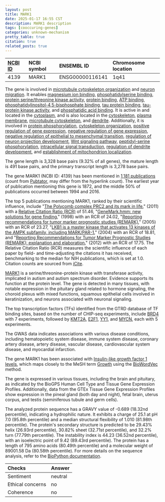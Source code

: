 ```yaml
---
layout: post
title: MARK1
date: 2025-01-17 16:55 CST
description: MARK1 description
tags: [cooccuring-genes]
categories: unknown-mechanism
pretty_table: true
citation: true
related_posts: true
---
```




| [NCBI ID](https://www.ncbi.nlm.nih.gov/gene/4139) | NCBI symbol | ENSEMBL ID | Chromosome location |
| :-------- | :------- | :-------- | :------- |
| 4139  | MARK1 | ENSG00000116141 | 1q41 |



The gene is involved in [microtubule cytoskeleton organization](https://amigo.geneontology.org/amigo/term/GO:0000226) and [neuron migration](https://amigo.geneontology.org/amigo/term/GO:0001764). It enables [magnesium ion binding](https://amigo.geneontology.org/amigo/term/GO:0000287), [phosphatidylserine binding](https://amigo.geneontology.org/amigo/term/GO:0001786), [protein serine/threonine kinase activity](https://amigo.geneontology.org/amigo/term/GO:0004674), [protein binding](https://amigo.geneontology.org/amigo/term/GO:0005515), [ATP binding](https://amigo.geneontology.org/amigo/term/GO:0005524), [phosphatidylinositol-4,5-bisphosphate binding](https://amigo.geneontology.org/amigo/term/GO:0005546), [tau protein binding](https://amigo.geneontology.org/amigo/term/GO:0048156), [tau-protein kinase activity](https://amigo.geneontology.org/amigo/term/GO:0050321), and [phosphatidic acid binding](https://amigo.geneontology.org/amigo/term/GO:0070300). It is active in and located in the [cytoplasm](https://amigo.geneontology.org/amigo/term/GO:0005737), and is also located in the [cytoskeleton](https://amigo.geneontology.org/amigo/term/GO:0005856), [plasma membrane](https://amigo.geneontology.org/amigo/term/GO:0005886), [microtubule cytoskeleton](https://amigo.geneontology.org/amigo/term/GO:0015630), and [dendrite](https://amigo.geneontology.org/amigo/term/GO:0030425). Additionally, it is involved in [protein phosphorylation](https://amigo.geneontology.org/amigo/term/GO:0006468), [cytoskeleton organization](https://amigo.geneontology.org/amigo/term/GO:0007010), [positive regulation of gene expression](https://amigo.geneontology.org/amigo/term/GO:0010628), [negative regulation of gene expression](https://amigo.geneontology.org/amigo/term/GO:0010629), [negative regulation of epithelial to mesenchymal transition](https://amigo.geneontology.org/amigo/term/GO:0010719), [regulation of neuron projection development](https://amigo.geneontology.org/amigo/term/GO:0010975), [Wnt signaling pathway](https://amigo.geneontology.org/amigo/term/GO:0016055), [peptidyl-serine phosphorylation](https://amigo.geneontology.org/amigo/term/GO:0018105), [intracellular signal transduction](https://amigo.geneontology.org/amigo/term/GO:0035556), [regulation of dendrite development](https://amigo.geneontology.org/amigo/term/GO:0050773), and [establishment of mitochondrion localization](https://amigo.geneontology.org/amigo/term/GO:0051654).


The gene length is 3,328 base pairs (9.32% of all genes), the mature length is 491 base pairs, and the primary transcript length is 3,278 base pairs.


The gene MARK1 (NCBI ID: 4139) has been mentioned in [1,181 publications](https://pubmed.ncbi.nlm.nih.gov/?term=%22MARK1%22) (count from [Pubtator](https://academic.oup.com/nar/article/47/W1/W587/5494727), may differ from the hyperlink count). The earliest year of publication mentioning this gene is 1872, and the middle 50% of publications occurred between 1994 and 2016.


The top 5 publications mentioning MARK1, ranked by their scientific influence, include "[The Polycomb complex PRC2 and its mark in life.](https://pubmed.ncbi.nlm.nih.gov/21248841)" (2011) with a [Relative Citation Ratio (RCR)](https://journals.plos.org/plosbiology/article?id=10.1371/journal.pbio.1002541) of 51.46, "[GeneMark.hmm: new solutions for gene finding.](https://pubmed.ncbi.nlm.nih.gov/9461475)" (1998) with an RCR of 24.02, "[Reporting recommendations for tumor marker prognostic studies (REMARK).](https://pubmed.ncbi.nlm.nih.gov/16106022)" (2005) with an RCR of 23.27, "[LKB1 is a master kinase that activates 13 kinases of the AMPK subfamily, including MARK/PAR-1.](https://pubmed.ncbi.nlm.nih.gov/14976552)" (2004) with an RCR of 18.81, and "[Reporting Recommendations for Tumor Marker Prognostic Studies (REMARK): explanation and elaboration.](https://pubmed.ncbi.nlm.nih.gov/22675273)" (2012) with an RCR of 17.75. The Relative Citation Ratio (RCR) measures the scientific influence of each paper by field- and time-adjusting the citations it has received, benchmarking to the median for NIH publications, which is set at 1.0. Citation counts are sourced from [iCite](https://icite.od.nih.gov).


[MARK1](https://www.proteinatlas.org/ENSG00000116141-MARK1) is a serine/threonine-protein kinase with transferase activity, implicated in autism and autism spectrum disorder. Evidence supports its function at the protein level. The gene is detected in many tissues, with notable expression in the pituitary gland related to hormone signaling, the choroid plexus with mixed functions, squamous epithelial cells involved in keratinization, and neurons associated with neuronal signaling.


The top transcription factors (TFs) identified from the GTRD database of TF binding sites, based on the number of CHIP-seq experiments, include [BRD4](https://www.ncbi.nlm.nih.gov/gene/23476) with 7 experiments, followed by [KMT2A](https://www.ncbi.nlm.nih.gov/gene/4297), [E2F1](https://www.ncbi.nlm.nih.gov/gene/1869), [YY1](https://www.ncbi.nlm.nih.gov/gene/7528), and [MYCN](https://www.ncbi.nlm.nih.gov/gene/4613), each with 5 experiments.



The GWAS data indicates associations with various disease conditions, including hematopoietic system disease, immune system disease, coronary artery disease, artery disease, vascular disease, cardiovascular system disease, and myocardial infarction.


The gene MARK1 has been associated with [Insulin-like growth factor 1 levels](https://pubmed.ncbi.nlm.nih.gov/33462484), which maps closely to the MeSH term [Growth](https://meshb.nlm.nih.gov/record/ui?ui=D006128) using the [BioWordVec](https://www.nature.com/articles/s41597-019-0055-0) method.


The gene is expressed in various tissues, including the brain and pituitary, as indicated by the BioGPS Human Cell Type and Tissue Gene Expression Profiles. Additionally, data from the GTEx Tissue Gene Expression Profiles show expression in the pineal gland (both day and night), fetal brain, uterus corpus, and testis (seminiferous tubule and germ cells).




The analyzed protein sequence has a GRAVY value of -0.689 (18.32nd percentile), indicating a hydrophilic nature. It exhibits a charge of 25.1 at pH 7.0 (95.8th percentile) and a median structural flexibility of 1.010 (81.98th percentile). The protein's secondary structure is predicted to be 29.43% helix (26.93rd percentile), 30.82% sheet (32.71st percentile), and 32.2% turn (77.79th percentile). The instability index is 44.23 (36.52nd percentile), with an isoelectric point of 9.42 (89.43rd percentile). The protein has a length of 795 amino acids (80.49th percentile) and a molecular weight of 89001.58 Da (80.58th percentile). For more details on the sequence analysis, refer to the [BioPython documentation](https://biopython.org/docs/1.75/api/Bio.SeqUtils.ProtParam.html).





| Checks    | Answer |
| :-------- | :------- |
| Sentiment  | neutral   |
| Ethical concerns | no     |
| Coherence    | no    |